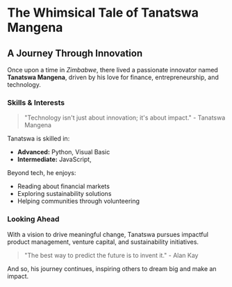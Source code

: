# The Whimsical Tale of **Tanatswa Mangena**

## A Journey Through Innovation

Once upon a time in *Zimbabwe*, there lived a passionate innovator named **Tanatswa Mangena**, driven by his love for finance, entrepreneurship, and technology.

### Skills & Interests

> "Technology isn't just about innovation; it's about impact." - Tanatswa Mangena

Tanatswa is skilled in:  
- **Advanced:** Python, Visual Basic 
- **Intermediate:** JavaScript,   

Beyond tech, he enjoys:  
- Reading about financial markets  
- Exploring sustainability solutions  
- Helping communities through volunteering  

### Looking Ahead

With a vision to drive meaningful change, Tanatswa pursues impactful product management, venture capital, and sustainability initiatives.

> "The best way to predict the future is to invent it." - Alan Kay

And so, his journey continues, inspiring others to dream big and make an impact.
